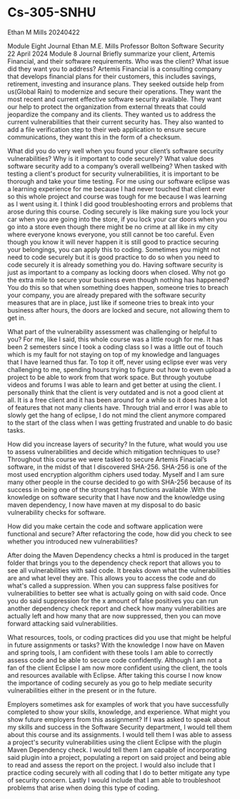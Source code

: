 # Cs-305-SNHU
Ethan M Mills
20240422

Module Eight Journal
Ethan M.E. Mills 
Professor Bolton
Software Security
22 April 2024
Module 8 Journal
Briefly summarize your client, Artemis Financial, and their software requirements. Who was the client? What issue did they want you to address?
	Artemis Financial is a consulting company that develops financial plans for their customers, this includes savings, retirement, investing and insurance plans. They seeked outside help from us(Global Rain) to modernize and secure their operations. They want the most recent and current effective software security available. They want our help to protect the organization from external threats that could jeopardize the company and its clients. They wanted us to address the current vulnerabilities that their current security has. They also wanted to add a file verification step to their web application to ensure secure communications, they want this in the form of a checksum. 

What did you do very well when you found your client’s software security vulnerabilities? Why is it important to code securely? What value does software security add to a company’s overall wellbeing?
	When tasked with testing a client's product for security vulnerabilities, it is important to be thorough and take your time testing. For me using our software eclipse was a learning experience for me because I had never touched that client ever so this whole project and course was tough for me because I was learning as I went using it. I think I did good troubleshooting errors and problems that arose during this course. Coding securely is like making sure you lock your car when you are going into the store, if you lock your car doors when you go into a store even though there might be no crime at all like in my city where everyone knows everyone, you still cannot  be too careful. Even though you know it will never happen it is still good to practice securing your belongings, you can apply this to coding. Sometimes you might not need to code securely but it is good practice to do so when you need to code securely it is already something you do. Having software security is just as important to a company as locking doors when closed. Why not go the extra mile to secure your business even though nothing has happened? You do this so that when something does happen, someone tries to breach your company, you are already prepared with the software security measures that are in place, just like if someone tries to break into your business after hours, the doors are locked and secure, not allowing them to get in.

What part of the vulnerability assessment was challenging or helpful to you?
For me, like I said, this whole course was a little rough for me. It has been 2 semesters since I took a coding class so I was a little out of touch which is my fault for not staying on top of my knowledge and languages that I have learned thus far. To top it off, never using eclipse ever was very challenging to me, spending hours trying to figure out how to even upload a project to be able to work from that work space. But through youtube videos and forums I was able to learn and get better at using the client. I personally think that the client is very outdated and is not a good client at all. It is a free client and it has been around for a while so it does have a lot of features that not many clients have. Through trial and error I was able to slowly get the hang of eclipse, I do not mind the client anymore compared to the start of the class when I was getting frustrated and unable to do basic tasks. 

How did you increase layers of security? In the future, what would you use to assess vulnerabilities and decide which mitigation techniques to use?
	Throughout this course we were tasked to secure Artemis Finacial’s software, in the midst of that I discovered SHA-256. SHA-256 is one of the most used encryption algorithm ciphers used today. Myself and I am sure many other people in the course decided to go with SHA-256 because of its success in being one of the strongest has functions available .With the knowledge on software security that I have now and the knowledge using maven dependency, I now have maven at my disposal to do basic vulnerability checks for software.  

How did you make certain the code and software application were functional and secure? After refactoring the code, how did you check to see whether you introduced new vulnerabilities?
	
 After doing the Maven Dependency checks a html is produced in the target folder that brings you to the dependency check report that allows you to see all vulnerabilities with said code. It breaks down what the vulnerabilities are and what level they are. This allows you to access the code and do what's called a suppression. When you can suppress false positives for vulnerabilities to better see what is actually going on with said code. Once you do said suppression for the x amount of false positives you can run another dependency check report and check how many vulnerabilities are actually left and how many that are now suppressed, then you can move forward attacking said vulnerabilities. 

What resources, tools, or coding practices did you use that might be helpful in future assignments or tasks?
	With the knowledge I now have on Maven and spring tools, I am confident with these tools I am able to correctly assess code and be able to secure code confidently. Although I am not a fan of the client Eclipse I am now more confident using the client, the tools and resources available with Eclipse. After taking this course I now know the importance of coding securely as you go to help mediate security vulnerabilities either in the present or in the future. 

Employers sometimes ask for examples of work that you have successfully completed to show your skills, knowledge, and experience. What might you show future employers from this assignment?
	If I was asked to speak about my skills and success in the Software Security department, I would tell them about this course and its assignments. I would tell them I was able to assess a project's security vulnerabilities using the client Eclipse with the plugin Maven Dependency check. I would tell them I am capable of incorporating said plugin into a project, populating a report on said project and being able to read and assess the report on the project. I would also include that I practice coding securely with all coding that I do to better mitigate any type of security concern. Lastly I would include that I am able to troubleshoot problems that arise when doing this type of coding.  


      

